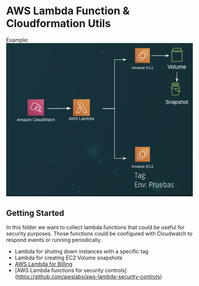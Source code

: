 # AWS Lambda Function & Cloudformation Utils
Example:
![alt text](./utils.png)

## Getting Started
In this folder we want to collect lambda functions that could be useful for security purposes. Those functions could be configured with Cloudwatch to respond events or running periodically.

* Lambda for shuting down instances with a specific tag
* Lambda for creating EC2 Volume snapshots
* [AWS Lambda for Billing](https://github.com/asc-lab/aws-lambda-billing)
* [AWS Lambda functions for security controls] (https://github.com/awslabs/aws-lambda-security-controls)
